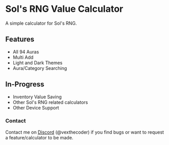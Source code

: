 # Sol's RNG Value Calculator

A simple calculator for Sol's RNG.


## Features

- All 94 Auras
- Multi Add
- Light and Dark Themes
- Aura/Category Searching


## In-Progress

- Inventory Value Saving
- Other Sol's RNG related calculators
- Other Device Support


### Contact
Contact me on [Discord](https://discord.com/users/1018875765565177976) (@vexthecoder) if you find bugs or want to request a feature/calculator to be made.
